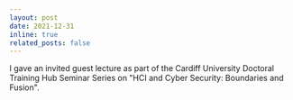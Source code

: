 ```yaml
---
layout: post
date: 2021-12-31
inline: true
related_posts: false
---
```


 I gave an invited guest lecture as part of the Cardiff University Doctoral Training Hub Seminar Series on "HCI and Cyber Security: Boundaries and Fusion".